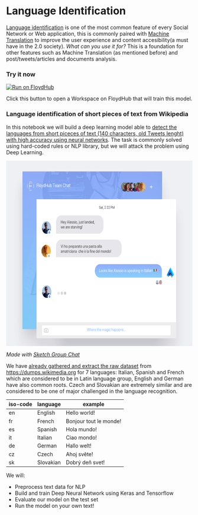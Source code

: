 # Language Identification

[Language identification](https://en.wikipedia.org/wiki/Language_identification) is one of the most common feature of every Social Network or Web application, this is commonly paired with [Machine Translation](https://en.wikipedia.org/wiki/Machine_translation) to improve the user experience and content accesibility(a must have in the 2.0 society). *What can you use it for?* This is a foundation for other features such as Machine Translation (as mentioned before) and post/tweets/articles and documents analysis.

### Try it now

[![Run on FloydHub](https://static.floydhub.com/button/button.svg)](https://floydhub.com/run?template=https://github.com/floydhub/language-identification-template)

Click this button to open a Workspace on FloydHub that will train this model.

### Language identification of short pieces of text from Wikipedia

In this notebook we will build a deep learning model able to [detect the languages from short piceces of text (140 characters, old Tweets lenght) with high accuracy using neural networks](http://machinelearningexp.com/deep-learning-language-identification-using-keras-tensorflow/). The task is commonly solved using hard-coded rules or NLP library, but we will attack the problem using Deep Learning.

<img src="https://raw.githubusercontent.com/floydhub/language-identification-template/master/images/fhchat.png" width="650" height="500" align="center"/>

*Made with [Sketch Group Chat](https://www.sketchappsources.com/free-source/1558-group-chat-sketch-freebie-resource.html)*

We have [already gathered and extract the raw dataset](https://floydhub.com/floydhub/datasets/language-identification/1) from https://dumps.wikimedia.org for 7 languages: Italian, Spanish and French which are considered to be in Latin language group, English and German have also common roots. Czech and Slovakian are extremely similar and are considered to be one of major challenged in the language recognition.

iso-code | language | example
---------|----------|--------
en | English | Hello world!
fr | French | Bonjour tout le monde!
es | Spanish | Hola mundo!
it | Italian | Ciao mondo!
de | German | Hallo welt!
cz | Czech | Ahoj světe!
sk | Slovakian | Dobrý deň svet!

We will:

- Preprocess text data for NLP
- Build and train Deep Neural Network using Keras and Tensorflow
- Evaluate our model on the test set
- Run the model on your own text!
